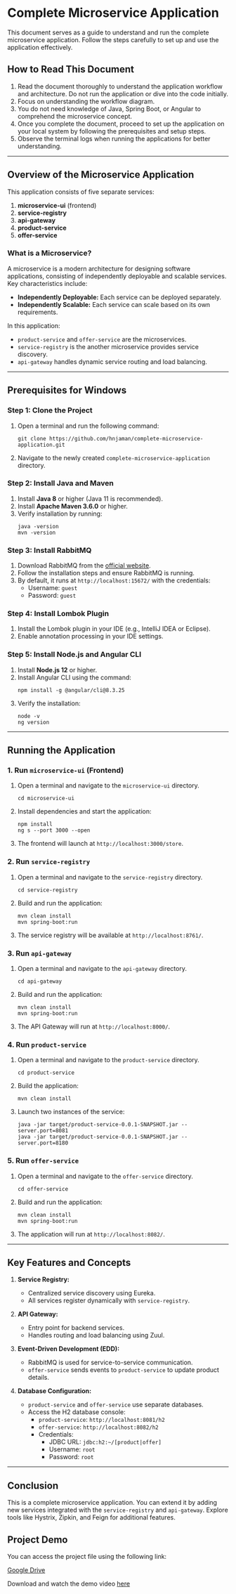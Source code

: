 # Complete Microservice Application

This document serves as a guide to understand and run the complete microservice application. Follow the steps carefully to set up and use the application effectively.

## How to Read This Document

1. Read the document thoroughly to understand the application workflow and architecture. Do not run the application or dive into the code initially.
2. Focus on understanding the workflow diagram.
3. You do not need knowledge of Java, Spring Boot, or Angular to comprehend the microservice concept.
4. Once you complete the document, proceed to set up the application on your local system by following the prerequisites and setup steps.
5. Observe the terminal logs when running the applications for better understanding.

---

## Overview of the Microservice Application

This application consists of five separate services:

1. **microservice-ui** (frontend)
2. **service-registry**
3. **api-gateway**
4. **product-service**
5. **offer-service**

### What is a Microservice?

A microservice is a modern architecture for designing software applications, consisting of independently deployable and scalable services. Key characteristics include:

- **Independently Deployable:** Each service can be deployed separately.
- **Independently Scalable:** Each service can scale based on its own requirements.

In this application:

- `product-service` and `offer-service` are the microservices.
- `service-registry` is the another microservice provides service discovery.
- `api-gateway` handles dynamic service routing and load balancing.

---

## Prerequisites for Windows

### Step 1: Clone the Project

1. Open a terminal and run the following command:
   ```
   git clone https://github.com/hnjaman/complete-microservice-application.git
   ```
2. Navigate to the newly created `complete-microservice-application` directory.

### Step 2: Install Java and Maven

1. Install **Java 8** or higher (Java 11 is recommended).
2. Install **Apache Maven 3.6.0** or higher.
3. Verify installation by running:
   ```
   java -version
   mvn -version
   ```

### Step 3: Install RabbitMQ

1. Download RabbitMQ from the [official website](https://www.rabbitmq.com/install-windows.html).
2. Follow the installation steps and ensure RabbitMQ is running.
3. By default, it runs at `http://localhost:15672/` with the credentials:
   - Username: `guest`
   - Password: `guest`

### Step 4: Install Lombok Plugin

1. Install the Lombok plugin in your IDE (e.g., IntelliJ IDEA or Eclipse).
2. Enable annotation processing in your IDE settings.

### Step 5: Install Node.js and Angular CLI

1. Install **Node.js 12** or higher.
2. Install Angular CLI using the command:
   ```
   npm install -g @angular/cli@8.3.25
   ```
3. Verify the installation:
   ```
   node -v
   ng version
   ```

---

## Running the Application

### 1. Run `microservice-ui` (Frontend)

1. Open a terminal and navigate to the `microservice-ui` directory.
   ```
   cd microservice-ui
   ```
2. Install dependencies and start the application:
   ```
   npm install
   ng s --port 3000 --open
   ```
3. The frontend will launch at `http://localhost:3000/store`.

### 2. Run `service-registry`

1. Open a terminal and navigate to the `service-registry` directory.
   ```
   cd service-registry
   ```
2. Build and run the application:
   ```
   mvn clean install
   mvn spring-boot:run
   ```
3. The service registry will be available at `http://localhost:8761/`.

### 3. Run `api-gateway`

1. Open a terminal and navigate to the `api-gateway` directory.
   ```
   cd api-gateway
   ```
2. Build and run the application:
   ```
   mvn clean install
   mvn spring-boot:run
   ```
4. The API Gateway will run at `http://localhost:8000/`.

### 4. Run `product-service`

1. Open a terminal and navigate to the `product-service` directory.
   ```
   cd product-service
   ```
2. Build the application:
   ```
   mvn clean install
   ```
3. Launch two instances of the service:
   ```
   java -jar target/product-service-0.0.1-SNAPSHOT.jar --server.port=8081
   java -jar target/product-service-0.0.1-SNAPSHOT.jar --server.port=8180
   ```

### 5. Run `offer-service`

1. Open a terminal and navigate to the `offer-service` directory.
   ```
   cd offer-service
   ```
2. Build and run the application:
   ```
   mvn clean install
   mvn spring-boot:run
   ```
3. The application will run at `http://localhost:8082/`.

---

## Key Features and Concepts

1. **Service Registry:**
   - Centralized service discovery using Eureka.
   - All services register dynamically with `service-registry`.

2. **API Gateway:**
   - Entry point for backend services.
   - Handles routing and load balancing using Zuul.

3. **Event-Driven Development (EDD):**
   - RabbitMQ is used for service-to-service communication.
   - `offer-service` sends events to `product-service` to update product details.

4. **Database Configuration:**
   - `product-service` and `offer-service` use separate databases.
   - Access the H2 database console:
     - `product-service`: `http://localhost:8081/h2`
     - `offer-service`: `http://localhost:8082/h2`
     - Credentials:
       - JDBC URL: `jdbc:h2:~/[product|offer]`
       - Username: `root`
       - Password: `root`

---

## Conclusion

This is a complete microservice application. You can extend it by adding new services integrated with the `service-registry` and `api-gateway`. Explore tools like Hystrix, Zipkin, and Feign for additional features.

## Project Demo

You can access the project file using the following link:

[Google Drive](https://drive.google.com/file/d/1BXf_qPvvP89LHUyNzD9f-Qb_Glv91zHq/view?usp=sharing)

Download and watch the demo video [here](demo.mp4)

